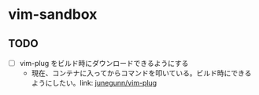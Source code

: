 # vim-sandbox

## TODO

- [ ] vim-plug をビルド時にダウンロードできるようにする
	- 現在、コンテナに入ってからコマンドを叩いている。ビルド時にできるようにしたい。link: [junegunn/vim-plug](https://github.com/junegunn/vim-plug)
